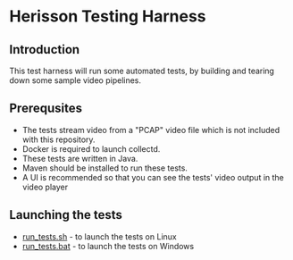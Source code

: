 # Herisson Testing Harness
## Introduction
This test harness will run some automated tests, by building and tearing down some sample video pipelines.
## Prerequsites
* The tests stream video from a "PCAP" video file which is not included with this repository.
* Docker is required to launch collectd.
* These tests are written in Java.
* Maven should be installed to run these tests.
* A UI is recommended so that you can see the tests' video output in the video player


## Launching the tests
* [run_tests.sh](run_tests.sh) - to launch the tests on Linux
* [run_tests.bat](run_tests.bat) - to launch the tests on Windows
